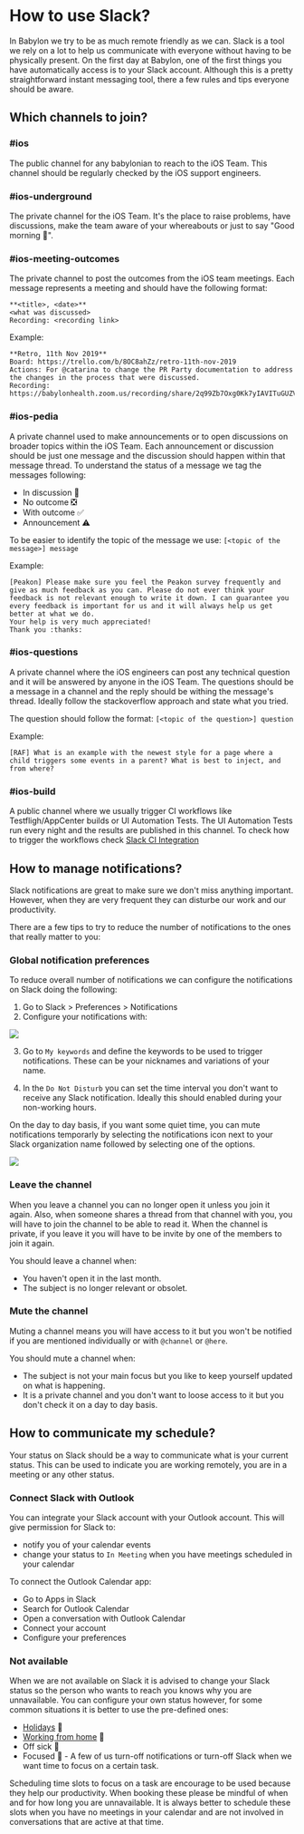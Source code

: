 # How to use Slack?

In Babylon we try to be as much remote friendly as we can.
Slack is a tool we rely on a lot to help us communicate with everyone without having to be physically present.
On the first day at Babylon, one of the first things you have automatically access is to your Slack account.
Although this is a pretty straightforward instant messaging tool, there a few rules and tips everyone should be aware.

## Which channels to join?

### #ios
The public channel for any babylonian to reach to the iOS Team. This channel should be regularly checked by the iOS support engineers.

### #ios-underground
The private channel for the iOS Team. It's the place to raise problems, have discussions, make the team aware of your whereabouts or just to say "Good morning 👋".

### #ios-meeting-outcomes
The private channel to post the outcomes from the iOS team meetings.
Each message represents a meeting and should have the following format:

```
**<title>, <date>**
<what was discussed>
Recording: <recording link>
```
Example:

```
**Retro, 11th Nov 2019**
Board: https://trello.com/b/8OC8ahZz/retro-11th-nov-2019
Actions: For @catarina to change the PR Party documentation to address the changes in the process that were discussed.
Recording: https://babylonhealth.zoom.us/recording/share/2q99Zb7Oxg0Kk7yIAVITuGUZVCs2_eV7Vge2Ppmjq3WwIumekTziMw
```

### #ios-pedia
A private channel used to make announcements or to open discussions on broader topics within the iOS Team.
Each announcement or discussion should be just one message and the discussion should happen within that message thread.
To understand the status of a message we tag the messages following:

- In discussion 💬
- No outcome ❎
- With outcome ✅
- Announcement ⚠️

To be easier to identify the topic of the message we use:
 `[<topic of the message>] message`

Example: 

```
[Peakon] Please make sure you feel the Peakon survey frequently and give as much feedback as you can. Please do not ever think your feedback is not relevant enough to write it down. I can guarantee you every feedback is important for us and it will always help us get better at what we do.
Your help is very much appreciated!
Thank you :thanks:
```

### #ios-questions

A private channel where the iOS engineers can post any technical question and it will be answered by anyone in the iOS Team.
The questions should be a message in a channel and the reply should be withing the message's thread.
Ideally follow the stackoverflow approach and state what you tried.

The question should follow the format:
`[<topic of the question>] question`

Example:
```
[RAF] What is an example with the newest style for a page where a child triggers some events in a parent? What is best to inject, and from where?
```

### #ios-build

A public channel where we usually trigger CI workflows like Testfligh/AppCenter builds or UI Automation Tests.
The UI Automation Tests run every night and the results are published in this channel.
To check how to trigger the workflows check [Slack CI Integration](/SlackCIIntegration.md)

## How to manage notifications?

Slack notifications are great to make sure we don't miss anything important. However, when they are very frequent they can disturbe our work and our productivity.

There are a few tips to try to reduce the number of notifications to the ones that really matter to you:

### Global notification preferences

To reduce overall number of notifications we can configure the notifications on Slack doing the following:

1. Go to Slack > Preferences > Notifications
2. Configure your notifications with:

<img src="Assets/onboarding/slack-notification-preferences.png">

3. Go to `My keywords` and define the keywords to be used to trigger notifications. These can be your nicknames and variations of your name.

4. In the `Do Not Disturb` you can set the time interval you don't want to receive any Slack notification. Ideally this should enabled during your non-working hours.

On the day to day basis, if you want some quiet time, you can mute notifications temporarly by selecting the notifications icon next to your Slack organization name followed by selecting one of the options.

<img src="Assets/onboarding/slack-notification-muted.png">

### Leave the channel

When you leave a channel you can no longer open it unless you join it again. Also, when someone shares a thread from that channel with you, you will have to join the channel to be able to read it.
When the channel is private, if you leave it you will have to be invite by one of the members to join it again.

You should leave a channel when:

 - You haven't open it in the last month.
 - The subject is no longer relevant or obsolet.

### Mute the channel

Muting a channel means you will have access to it but you won't be notified if you are mentioned individually or with `@channel` or `@here`.

You should mute a channel when:

 - The subject is not your main focus but you like to keep yourself updated on what is happening.
 - It is a private channel and you don't want to loose access to it but you don't check it on a day to day basis.


## How to communicate my schedule?

Your status on Slack should be a way to communicate what is your current status. This can be used to indicate you are working remotely, you are in a meeting or any other status.

### Connect Slack with Outlook

You can integrate your Slack account with your Outlook account. This will give permission for Slack to:
- notify you of your calendar events
- change your status to `In Meeting` when you have meetings scheduled in your calendar

To connect the Outlook Calendar app:

- Go to Apps in Slack
- Search for Outlook Calendar
- Open a conversation with Outlook Calendar
- Connect your account
- Configure your preferences

### Not available

When we are not available on Slack it is advised to change your Slack status so the person who wants to reach you knows why you are unnavailable.
You can configure your own status however, for some common situations it is better to use the pre-defined ones:

- [Holidays](/OutOffOfficeRequest.md#holidays-) 🌴
- [Working from home](https://github.com/babylonhealth/ios-playbook/blob/catarina/CNSMR-3278/Cookbook/Technical-Documents/OutOffOfficeRequest.md#working-from-home-) 🏡
- Off sick 🤒
- Focused 💭 - A few of us turn-off notifications or turn-off Slack when we want time to focus on a certain task.

Scheduling time slots to focus on a task are encourage to be used because they help our productivity. When booking these please be mindful of when and for how long you are unnavailable. It is always better to schedule these slots when you have no meetings in your calendar and are not involved in conversations that are active at that time.
